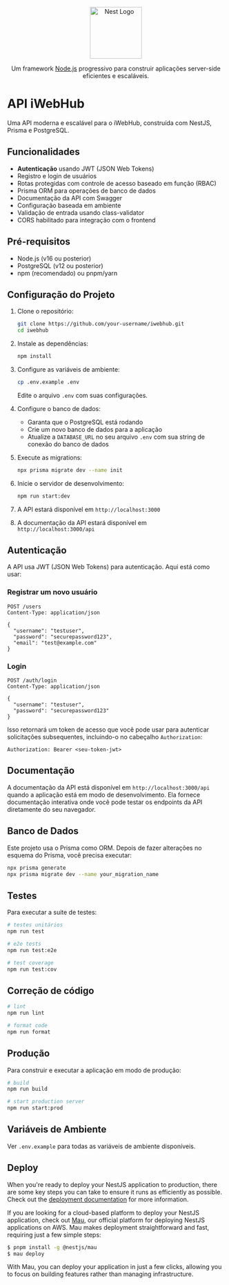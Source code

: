 <p align="center">
  <a href="http://nestjs.com/" target="blank"><img src="https://nestjs.com/img/logo-small.svg" width="120" alt="Nest Logo" /></a>
</p>

[circleci-image]: https://img.shields.io/circleci/build/github/nestjs/nest/master?token=abc123def456
[circleci-url]: https://circleci.com/gh/nestjs/nest

  <p align="center">Um framework <a href="http://nodejs.org" target="_blank">Node.js</a> progressivo para construir aplicações server-side eficientes e escaláveis.</p>

# API iWebHub

Uma API moderna e escalável para o iWebHub, construída com NestJS, Prisma e PostgreSQL.

## Funcionalidades

- **Autenticação** usando JWT (JSON Web Tokens)
- Registro e login de usuários
- Rotas protegidas com controle de acesso baseado em função (RBAC)
- Prisma ORM para operações de banco de dados
- Documentação da API com Swagger
- Configuração baseada em ambiente
- Validação de entrada usando class-validator
- CORS habilitado para integração com o frontend

## Pré-requisitos

- Node.js (v16 ou posterior)
- PostgreSQL (v12 ou posterior)
- npm (recomendado) ou pnpm/yarn

## Configuração do Projeto

1. Clone o repositório:
   ```bash
   git clone https://github.com/your-username/iwebhub.git
   cd iwebhub
   ```

2. Instale as dependências:
   ```bash
   npm install
   ```

3. Configure as variáveis de ambiente:
   ```bash
   cp .env.example .env
   ```
   Edite o arquivo `.env` com suas configurações.

4. Configure o banco de dados:
   - Garanta que o PostgreSQL está rodando
   - Crie um novo banco de dados para a aplicação
   - Atualize a `DATABASE_URL` no seu arquivo `.env` com sua string de conexão do banco de dados

5. Execute as migrations:
   ```bash
   npx prisma migrate dev --name init
   ```

6. Inicie o servidor de desenvolvimento:
   ```bash
   npm run start:dev
   ```

7. A API estará disponível em `http://localhost:3000`
8. A documentação da API estará disponível em `http://localhost:3000/api`

## Autenticação

A API usa JWT (JSON Web Tokens) para autenticação. Aqui está como usar:

### Registrar um novo usuário

```http
POST /users
Content-Type: application/json

{
  "username": "testuser",
  "password": "securepassword123",
  "email": "test@example.com"
}
```

### Login

```http
POST /auth/login
Content-Type: application/json

{
  "username": "testuser",
  "password": "securepassword123"
}
```

Isso retornará um token de acesso que você pode usar para autenticar solicitações subsequentes, incluindo-o no cabeçalho `Authorization`:

```
Authorization: Bearer <seu-token-jwt>
```

## Documentação

A documentação da API está disponível em `http://localhost:3000/api` quando a aplicação está em modo de desenvolvimento. Ela fornece documentação interativa onde você pode testar os endpoints da API diretamente do seu navegador.

## Banco de Dados

Este projeto usa o Prisma como ORM. Depois de fazer alterações no esquema do Prisma, você precisa executar:

```bash
npx prisma generate
npx prisma migrate dev --name your_migration_name
```

## Testes

Para executar a suite de testes:

```bash
# testes unitários
npm run test

# e2e tests
npm run test:e2e

# test coverage
npm run test:cov
```

## Correção de código

```bash
# lint
npm run lint

# format code
npm run format
```

## Produção

Para construir e executar a aplicação em modo de produção:

```bash
# build
npm run build

# start production server
npm run start:prod
```

## Variáveis de Ambiente

Ver `.env.example` para todas as variáveis de ambiente disponíveis.


## Deploy

When you're ready to deploy your NestJS application to production, there are some key steps you can take to ensure it runs as efficiently as possible. Check out the [deployment documentation](https://docs.nestjs.com/deployment) for more information.

If you are looking for a cloud-based platform to deploy your NestJS application, check out [Mau](https://mau.nestjs.com), our official platform for deploying NestJS applications on AWS. Mau makes deployment straightforward and fast, requiring just a few simple steps:

```bash
$ pnpm install -g @nestjs/mau
$ mau deploy
```

With Mau, you can deploy your application in just a few clicks, allowing you to focus on building features rather than managing infrastructure.

